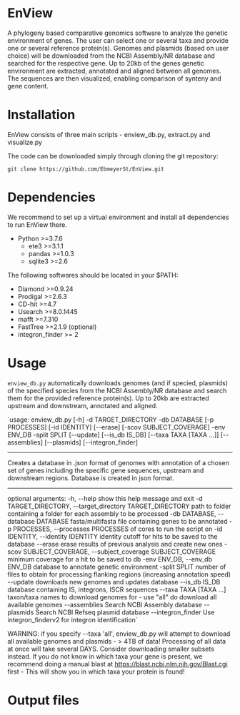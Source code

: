 # EnView
A phylogeny based comparative genomics software to analyze the genetic environment of genes. The user can select one or several taxa and provide one or several reference protein(s). Genomes and plasmids (based on user choice) will be downloaded from the NCBI Assembly/NR database and searched for the respective gene. Up to 20kb of the genes genetic environment are extracted, annotated and aligned between all genomes. The sequences are then visualized, enabling comparison of synteny and gene content.

# Installation

EnView consists of three main scripts - enview_db.py, extract.py and visualize.py

The code can be downloaded simply through cloning the git repository:

`git clone https://github.com/EbmeyerSt/EnView.git`

# Dependencies

We recommend to set up a virtual environment and install all dependencies to run EnView there.

* Python >=3.7.6
  * ete3 >=3.1.1
  * pandas >=1.0.3
  * sqlite3 >=2.6
  
The following softwares should be located in your $PATH:
  
* Diamond >=0.9.24
* Prodigal >=2.6.3
* CD-hit >=4.7
* Usearch >=8.0.1445
* mafft >=7.310
* FastTree >=2.1.9
(optional)
* integron_finder >= 2


# Usage

`enview_db.py` automatically downloads genomes (and if specied, plasmids) of the specified species from the NCBI Assembly/NR database and search them for the provided reference protein(s). Up to 20kb are extracted upstream and downstream, annotated and aligned.

`usage: enview_db.py [-h] -d TARGET_DIRECTORY -db DATABASE
                                  [-p PROCESSES] [-id IDENTITY] [--erase]
                                  [-scov SUBJECT_COVERAGE] -env ENV_DB -split
                                  SPLIT [--update] [--is_db IS_DB]
                                  [--taxa TAXA [TAXA ...]] [--assemblies]
                                  [--plasmids] [--integron_finder]

________________________________________________________________________________

Creates a database in .json format of genomes with annotation of a chosen set of genes including the specific gene sequences, upstream and downstream regions. Database is created in json format.
________________________________________________________________________________

optional arguments:
  -h, --help            show this help message and exit
  -d TARGET_DIRECTORY, --target_directory TARGET_DIRECTORY
                        path to folder containing a folder for each assembly to be processed
  -db DATABASE, --database DATABASE
                        fasta/multifasta file containing genes to be annotated
  -p PROCESSES, --processes PROCESSES
                        of cores to run the script on
  -id IDENTITY, --identity IDENTITY
                        identity cutoff for hits to be saved to the database
  --erase               erase results of previous analysis and create new ones
  -scov SUBJECT_COVERAGE, --subject_coverage SUBJECT_COVERAGE
                        minimum coverage for a hit to be saved to db
  -env ENV_DB, --env_db ENV_DB
                        database to annotate genetic environment
  -split SPLIT          number of files to obtain for processing flanking regions (increasing annotation speed)
  --update              downloads new genomes and updates database
  --is_db IS_DB         database containing IS, integrons, ISCR sequences
  --taxa TAXA [TAXA ...]
                        taxon/taxa names to download genomes for - use "all" do download all available genomes
  --assemblies          Search NCBI Assembly database 
  --plasmids            Search NCBI Refseq plasmid database
  --integron_finder     Use integron_finderv2 for integron identification`

WARNING: if you specify --taxa 'all', enview_db.py will attempt to download all available genomes and plasmids - > 4TB of data! Processing of all data at once will take several DAYS. Consider downloading smaller subsets instead. If you do not know in which taxa your gene is present, we recommend doing a manual blast at https://blast.ncbi.nlm.nih.gov/Blast.cgi first - This will show you in which taxa your protein is found!
# Output files

